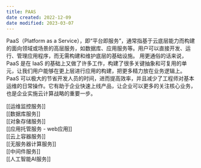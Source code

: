 ```yaml
---
title: PAAS
date created: 2022-12-09
date modified: 2023-03-07
---
```


PaaS（Platform as a Service），即“平台即服务”，通常指基于云底层能力而构建的面向领域或场景的高层服务，如数据库、应用服务等。用户可以直接开发、运行、管理应用程序，而无需构建和维护底层的基础设施。
用更通俗的话来说，PaaS 是在 IaaS 的基础上又做了许多工作，构建了很多关键抽象和可复用的单元，让我们用户能够在更上层进行应用的构建，把更多精力放在业务逻辑上。PaaS 可以极大的节省开发人员的时间，进而提高效率，并且减少了工程师对基本运维的日常操作。它有助于企业快速上线产品，让企业可以更多的关注核心业务，也是企业实施云计算战略的重要一步。

[[运维监控服务]]  
[[数据库服务]]  
[[对象存储服务]]  
[[应用托管服务 - web应用]]  
[[云上容器服务]]  
[[无服务器计算服务]]  
[[中间件服务]]  
[[人工智能AI服务]]
